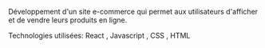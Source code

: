 Développement d'un site e-commerce qui permet aux utilisateurs d'afficher et de vendre leurs produits en ligne.



Technologies utilisées: React , Javascript , CSS , HTML
